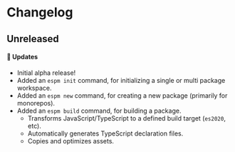 # Changelog

## Unreleased

#### 🚀 Updates

- Initial alpha release!
- Added an `espm init` command, for initializing a single or multi package workspace.
- Added an `espm new` command, for creating a new package (primarily for monorepos).
- Added an `espm build` command, for building a package.
  - Transforms JavaScript/TypeScript to a defined build target (`es2020`, etc).
  - Automatically generates TypeScript declaration files.
  - Copies and optimizes assets.
